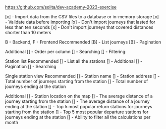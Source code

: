 https://github.com/solita/dev-academy-2023-exercise

[x] - Import data from the CSV files to a database or in-memory storage
[x] - Validate data before importing
[x] - Don't import journeys that lasted for less than ten seconds
[x] - Don't import journeys that covered distances shorter than 10 meters

B - Backend, F - Frontend
Recommended
[B] - List journeys
[B] - Pagination

Additional
[] - Order per column
[] - Searching
[] - Filtering

Station list
Recommended
[] - List all the stations
[] - Additional
[] - Pagination
[] - Searching

Single station view
Recommended
[] - Station name
[] - Station address
[] - Total number of journeys starting from the station
[] - Total number of journeys ending at the station

Additional
[] - Station location on the map
[] - The average distance of a journey starting from the station
[] - The average distance of a journey ending at the station
[] - Top 5 most popular return stations for journeys starting from the station
[] - Top 5 most popular departure stations for journeys ending at the station
[] - Ability to filter all the calculations per month
